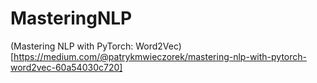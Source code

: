 # MasteringNLP

(Mastering NLP with PyTorch: Word2Vec)[https://medium.com/@patrykmwieczorek/mastering-nlp-with-pytorch-word2vec-60a54030c720]
